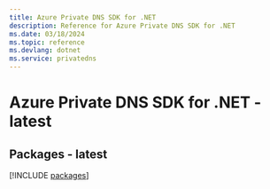 ```yaml
---
title: Azure Private DNS SDK for .NET
description: Reference for Azure Private DNS SDK for .NET
ms.date: 03/18/2024
ms.topic: reference
ms.devlang: dotnet
ms.service: privatedns
---
```

# Azure Private DNS SDK for .NET - latest
## Packages - latest
[!INCLUDE [packages](private-dns-index.md)]